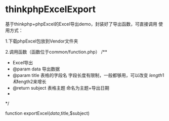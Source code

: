 # thinkphpExcelExport
基于thinkphp+phpExcel的Excel导出demo，封装好了导出函数，可直接调用
使用方式：

1.下载phpExcel包放到Vendor文件夹

2.调用函数（函数位于common/function.php）
/**
 * Excel导出
 * @param data 导出数据
 * @param title 表格的字段名 字段长度有限制，一般都够用，可以改变 $length1和$length2来增长
 * @return subject 表格主题 命名为主题+导出日期
 * 
 */

function exportExcel($data,$title,$subject)
